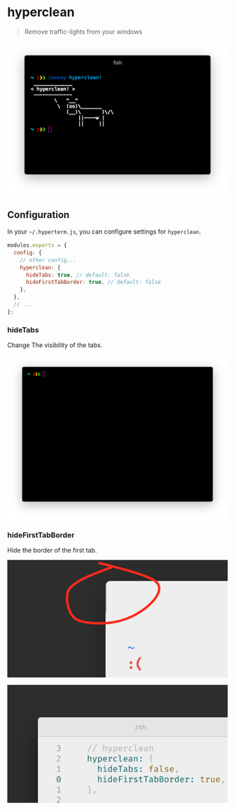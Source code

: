 # hyperclean

> Remove traffic-lights from your windows

![](https://raw.githubusercontent.com/albinekb/hyperclean/master/media/with.png)

## Configuration

In your `~/.hyperterm.js`, you can configure settings for `hyperclean`.

```js
modules.exports = {
  config: {
    // other config...
    hyperclean: {
      hideTabs: true, // default: false
      hideFirstTabBorder: true, // default: false
    },
  },
  // ...
};
```

### hideTabs

Change The visibility of the tabs.

![](https://raw.githubusercontent.com/albinekb/hyperclean/master/media/tabs.png)

### hideFirstTabBorder

Hide the border of the first tab.

![](media/border.png)

![](media/no-border.png)
